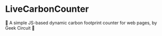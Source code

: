 # LiveCarbonCounter
🌿 A simple JS-based dynamic carbon footprint counter for web pages, by Geek Circuit 🤖
